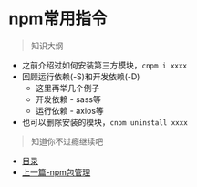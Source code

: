 # npm常用指令
> 知识大纲
* 之前介绍过如何安装第三方模块，`cnpm i xxxx`
* 回顾运行依赖(-S)和开发依赖(-D)
    * 这里再举几个例子
    * 开发依赖 - sass等
    * 运行依赖 - axios等
* 也可以删除安装的模块，`cnpm uninstall xxxx`

> 知道你不过瘾继续吧
* [目录](../../README.md)
* [上一篇-npm包管理](../day-05/npm包管理.md)